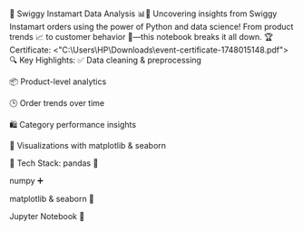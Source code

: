 🛒 Swiggy Instamart Data Analysis 📊🐍
Uncovering insights from Swiggy Instamart orders using the power of Python and data science!
From product trends 📈 to customer behavior 🧠—this notebook breaks it all down.
🏆 Certificate:
<"C:\Users\HP\Downloads\event-certificate-1748015148.pdf">
🔍 Key Highlights:
✅ Data cleaning & preprocessing

📦 Product-level analytics

🕒 Order trends over time

🛍️ Category performance insights

📐 Visualizations with matplotlib & seaborn

📁 Tech Stack:
pandas 🐼

numpy ➕

matplotlib & seaborn 🎨

Jupyter Notebook 📓
